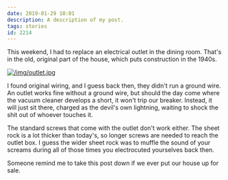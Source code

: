 ```yaml
---
date: 2019-01-29 10:01
description: A description of my post.
tags: stories
id: 2214
---
```

This weekend, I had to replace an electrical outlet in the dining room.  That's in the old, original part of the house, which puts construction in the 1940s.

<a class="lightview centered" href="/img/outlet.jpg" data-lightview-caption="" data-lightview-group="group1"><img src="/img/outlet.jpg" alt="/img/outlet.jpg"><br><span class="caption"></span></a>
<!--more-->
I found original wiring, and I guess back then, they didn't run a ground wire.  An outlet works fine without a ground wire, but should the day come where the vacuum cleaner develops a short, it won't trip our breaker.  Instead, it will just sit there, charged as the devil's own lightning, waiting to shock the shit out of whoever touches it.

The standard screws that come with the outlet don't work either.  The sheet rock is a lot thicker than today's, so longer screws are needed to reach the outlet box.  I guess the wider sheet rock was to muffle the sound of your screams during all of those times you electrocuted yourselves back then.

Someone remind me to take this post down if we ever put our house up for sale.
